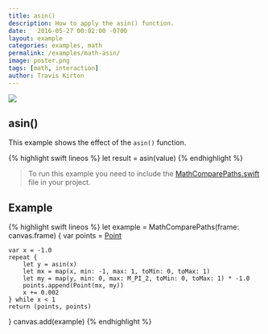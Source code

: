 ```yaml
---
title: asin()
description: How to apply the asin() function.
date:   2016-05-27 00:02:00 -0700
layout: example
categories: examples, math
permalink: /examples/math-asin/
image: poster.png
tags: [math, interaction]
author: Travis Kirton
---
```

![](asin.png)

## asin()
This example shows the effect of the `asin()` function.

{% highlight swift lineos %}
let result = asin(value)
{% endhighlight %}

> To run this example you need to include the [MathComparePaths.swift](https://gist.github.com/C4Framework/0705e9ad451fa2b655075ad72432ca46) file in your project.

## Example
{% highlight swift lineos %}
let example = MathComparePaths(frame: canvas.frame) {
    var points = [Point]()

    var x = -1.0
    repeat {
        let y = asin(x)
        let mx = map(x, min: -1, max: 1, toMin: 0, toMax: 1)
        let my = map(y, min: 0, max: M_PI_2, toMin: 0, toMax: 1) * -1.0
        points.append(Point(mx, my))
        x += 0.002
    } while x < 1
    return (points, points)
}
canvas.add(example)
{% endhighlight %}
